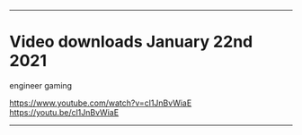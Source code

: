 
***

# Video downloads January 22nd 2021

engineer gaming

https://www.youtube.com/watch?v=cl1JnBvWiaE
https://youtu.be/cl1JnBvWiaE

***

